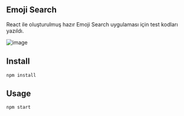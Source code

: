 Emoji Search
---

React ile oluşturulmuş hazır Emoji Search uygulaması için test kodları yazıldı.

![image](https://user-images.githubusercontent.com/99799385/230922264-0307dc13-3a15-4d39-99c2-1874be9970e5.png)




Install
---

`npm install`



Usage
---

`npm start`
